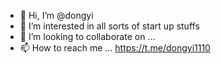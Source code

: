 - 👋 Hi, I’m @dongyi
- 👀 I’m interested in all sorts of start up stuffs
- 💞️ I’m looking to collaborate on ...
- 📫 How to reach me ... https://t.me/dongyi1110

<!---
dongyi/dongyi is a ✨ special ✨ repository because its `README.md` (this file) appears on your GitHub profile.
You can click the Preview link to take a look at your changes.
--->

